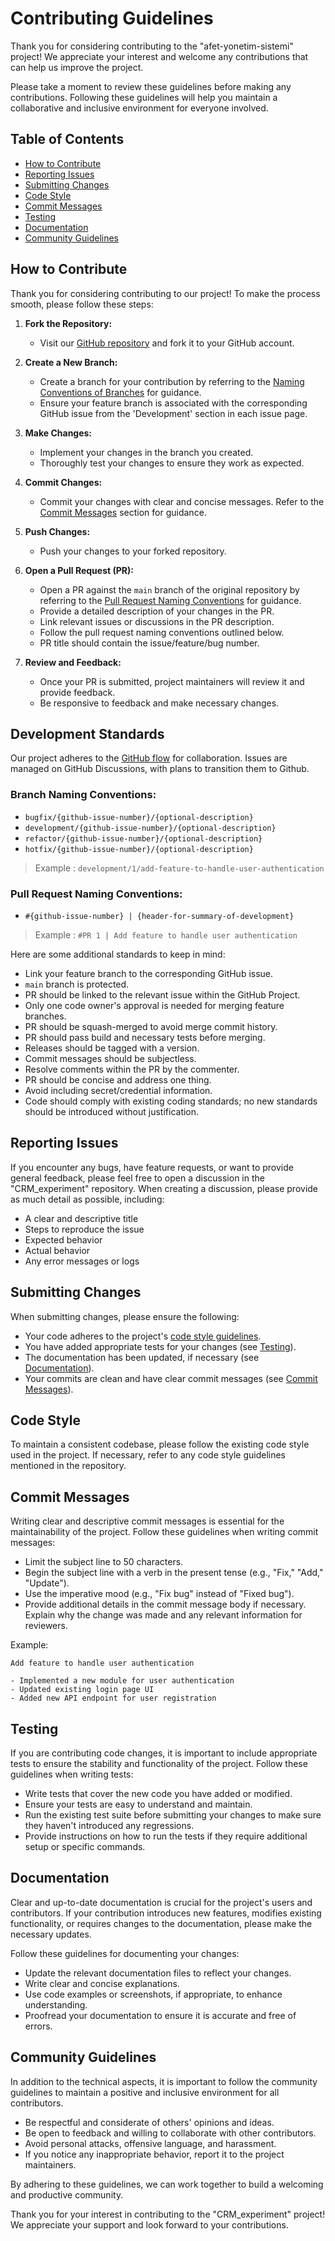 # Contributing Guidelines

Thank you for considering contributing to the "afet-yonetim-sistemi" project! We appreciate your interest and welcome
any contributions that can help us improve the project.

Please take a moment to review these guidelines before making any contributions. Following these guidelines will help
you maintain a collaborative and inclusive environment for everyone involved.

## Table of Contents

- [How to Contribute](#how-to-contribute)
- [Reporting Issues](#reporting-issues)
- [Submitting Changes](#submitting-changes)
- [Code Style](#code-style)
- [Commit Messages](#commit-messages)
- [Testing](#testing)
- [Documentation](#documentation)
- [Community Guidelines](#community-guidelines)

## How to Contribute

Thank you for considering contributing to our project! To make the process smooth, please follow these steps:

1. **Fork the Repository:**
   - Visit our [GitHub repository](https://github.com/EmreKiziltoprak/CRM_experiment) and fork it to your GitHub account.

2. **Create a New Branch:**
   - Create a branch for your contribution by referring to
     the [Naming Conventions of Branches](#branch-naming-conventions) for guidance.
   - Ensure your feature branch is associated with the corresponding GitHub issue from the 'Development' section in
     each issue page.

3. **Make Changes:**
   - Implement your changes in the branch you created.
   - Thoroughly test your changes to ensure they work as expected.

4. **Commit Changes:**
   - Commit your changes with clear and concise messages. Refer to the [Commit Messages](#commit-messages) section for
     guidance.

5. **Push Changes:**
   - Push your changes to your forked repository.

6. **Open a Pull Request (PR):**
   - Open a PR against the `main` branch of the original repository by referring to
     the [Pull Request Naming Conventions](#pull-request-naming-conventions) for guidance.
   - Provide a detailed description of your changes in the PR.
   - Link relevant issues or discussions in the PR description.
   - Follow the pull request naming conventions outlined below.
   - PR title should contain the issue/feature/bug number.

7. **Review and Feedback:**
   - Once your PR is submitted, project maintainers will review it and provide feedback.
   - Be responsive to feedback and make necessary changes.

## Development Standards

Our project adheres to the [GitHub flow](https://docs.github.com/en/get-started/quickstart/github-flow) for
collaboration.
Issues are managed on GitHub Discussions, with plans to transition them to Github.

### Branch Naming Conventions:

- `bugfix/{github-issue-number}/{optional-description}`
- `development/{github-issue-number}/{optional-description}`
- `refactor/{github-issue-number}/{optional-description}`
- `hotfix/{github-issue-number}/{optional-description}`

> Example : `development/1/add-feature-to-handle-user-authentication`

### Pull Request Naming Conventions:

- `#{github-issue-number} | {header-for-summary-of-development}`

> Example : `#PR 1 | Add feature to handle user authentication`

Here are some additional standards to keep in mind:

- Link your feature branch to the corresponding GitHub issue.
- `main` branch is protected.
- PR should be linked to the relevant issue within the GitHub Project.
- Only one code owner's approval is needed for merging feature branches.
- PR should be squash-merged to avoid merge commit history.
- PR should pass build and necessary tests before merging.
- Releases should be tagged with a version.
- Commit messages should be subjectless.
- Resolve comments within the PR by the commenter.
- PR should be concise and address one thing.
- Avoid including secret/credential information.
- Code should comply with existing coding standards; no new standards should be introduced without justification.

## Reporting Issues

If you encounter any bugs, have feature requests, or want to provide general feedback, please feel free to open a
discussion
in the "CRM_experiment" repository. When creating a discussion, please provide as much detail as possible,
including:

- A clear and descriptive title
- Steps to reproduce the issue
- Expected behavior
- Actual behavior
- Any error messages or logs

## Submitting Changes

When submitting changes, please ensure the following:

- Your code adheres to the project's [code style guidelines](#code-style).
- You have added appropriate tests for your changes (see [Testing](#testing)).
- The documentation has been updated, if necessary (see [Documentation](#documentation)).
- Your commits are clean and have clear commit messages (see [Commit Messages](#commit-messages)).

## Code Style

To maintain a consistent codebase, please follow the existing code style used in the project. If necessary, refer to any
code style guidelines mentioned in the repository.

## Commit Messages

Writing clear and descriptive commit messages is essential for the maintainability of the project. Follow these
guidelines when writing commit messages:

- Limit the subject line to 50 characters.
- Begin the subject line with a verb in the present tense (e.g., "Fix," "Add," "Update").
- Use the imperative mood (e.g., "Fix bug" instead of "Fixed bug").
- Provide additional details in the commit message body if necessary. Explain why the change was made and any relevant
  information for reviewers.

Example:

```
Add feature to handle user authentication

- Implemented a new module for user authentication
- Updated existing login page UI
- Added new API endpoint for user registration
```

## Testing

If you are contributing code changes, it is important to include appropriate tests to ensure the stability and
functionality of the project. Follow these guidelines when writing tests:

- Write tests that cover the new code you have added or modified.
- Ensure your tests are easy to understand and maintain.
- Run the existing test suite before submitting your changes to make sure they haven't introduced any regressions.
- Provide instructions on how to run the tests if they require additional setup or specific commands.

## Documentation

Clear and up-to-date documentation is crucial for the project's users and contributors. If your contribution introduces
new features, modifies existing functionality, or requires changes to the documentation, please make the necessary
updates.

Follow these guidelines for documenting your changes:

- Update the relevant documentation files to reflect your changes.
- Write clear and concise explanations.
- Use code examples or screenshots, if appropriate, to enhance understanding.
- Proofread your documentation to ensure it is accurate and free of errors.

## Community Guidelines

In addition to the technical aspects, it is important to follow the community guidelines to maintain a positive and
inclusive environment for all contributors.

- Be respectful and considerate of others' opinions and ideas.
- Be open to feedback and willing to collaborate with other contributors.
- Avoid personal attacks, offensive language, and harassment.
- If you notice any inappropriate behavior, report it to the project maintainers.

By adhering to these guidelines, we can work together to build a welcoming and productive community.

Thank you for your interest in contributing to the "CRM_experiment" project! We appreciate your support and look
forward to your contributions.